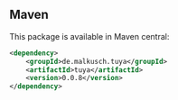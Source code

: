 ## Maven

This package is available in Maven central:
```xml maven
<dependency>
    <groupId>de.malkusch.tuya</groupId>
	<artifactId>tuya</artifactId>
	<version>0.0.8</version>
</dependency>
```
